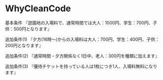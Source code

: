 # WhyCleanCode

基本条件
『遊園地の入場料で、通常時間では大人：1000円、学生：700円、子供：500円となります』


追加条件(1)
『夕方(16時～)からの入場料は大人：700円、学生：400円、子供：200円となります』


追加条件(2)
『通常時間・夕方関係なく1日中、老人：300円を種類に加えます』


追加条件(3)
『優待チケットを持っている人は1枚につき1人、入場料無料になります』



